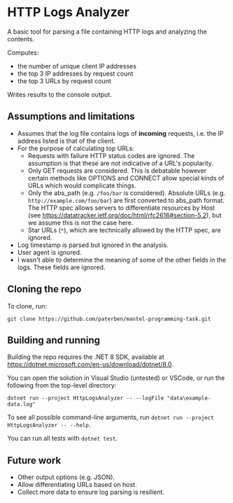 # HTTP Logs Analyzer

A basic tool for parsing a file containing HTTP logs and analyzing the contents.

Computes:
*   the number of unique client IP addresses
*   the top 3 IP addresses by request count
*   the top 3 URLs by request count

Writes results to the console output.

## Assumptions and limitations

*   Assumes that the log file contains logs of **incoming** requests, i.e. the IP address listed is that of the client.
*   For the purpose of calculating top URLs:
    *   Requests with failure HTTP status codes are ignored. The assumption is that these are not indicative of a URL's popularity.
    *   Only GET requests are considered. This is debatable however certain methods like OPTIONS and CONNECT allow special kinds of URLs which would complicate things.
    *   Only the abs_path (e.g. `/foo/bar` is considered). Absolute URLs (e.g. `http://example.com/foo/bar`) are first converted to abs_path format. The HTTP spec allows servers to differentiate resources by Host (see https://datatracker.ietf.org/doc/html/rfc2616#section-5.2), but we assume this is not the case here.
    *   Star URLs (`*`), which are technically allowed by the HTTP spec, are ignored.
*   Log timestamp is parsed but ignored in the analysis.
*   User agent is ignored.
*   I wasn't able to determine the meaning of some of the other fields in the logs. These fields are ignored.

## Cloning the repo

To clone, run:

```shell
git clone https://github.com/paterben/mantel-programming-task.git
```

## Building and running

Building the repo requires the .NET 8 SDK, available at https://dotnet.microsoft.com/en-us/download/dotnet/8.0.

You can open the solution in Visual Studio (untested) or VSCode, or run the following from the top-level directory:

```shell
dotnet run --project HttpLogsAnalyzer -- --logFile "data\example-data.log"
```

To see all possible command-line arguments, run `dotnet run --project HttpLogsAnalyzer -- --help`.

You can run all tests with `dotnet test`.

## Future work

*   Other output options (e.g. JSON).
*   Allow differentiating URLs based on host.
*   Collect more data to ensure log parsing is resilient.
